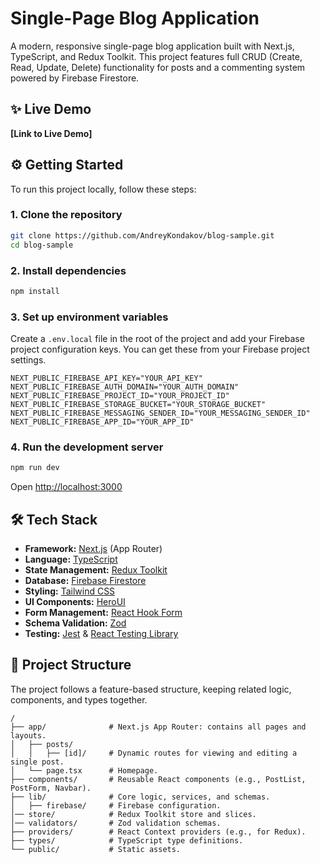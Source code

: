 # Single-Page Blog Application

A modern, responsive single-page blog application built with Next.js, TypeScript, and Redux Toolkit. This project features full CRUD (Create, Read, Update, Delete) functionality for posts and a commenting system powered by Firebase Firestore.

## ✨ Live Demo

**[Link to Live Demo]**

## ⚙️ Getting Started

To run this project locally, follow these steps:

### 1. Clone the repository

```bash
git clone https://github.com/AndreyKondakov/blog-sample.git
cd blog-sample
```

### 2. Install dependencies

```bash
npm install
```

### 3. Set up environment variables

Create a `.env.local` file in the root of the project and add your Firebase project configuration keys. You can get these from your Firebase project settings.

```dotenv
NEXT_PUBLIC_FIREBASE_API_KEY="YOUR_API_KEY"
NEXT_PUBLIC_FIREBASE_AUTH_DOMAIN="YOUR_AUTH_DOMAIN"
NEXT_PUBLIC_FIREBASE_PROJECT_ID="YOUR_PROJECT_ID"
NEXT_PUBLIC_FIREBASE_STORAGE_BUCKET="YOUR_STORAGE_BUCKET"
NEXT_PUBLIC_FIREBASE_MESSAGING_SENDER_ID="YOUR_MESSAGING_SENDER_ID"
NEXT_PUBLIC_FIREBASE_APP_ID="YOUR_APP_ID"
```

### 4. Run the development server

```bash
npm run dev
```

Open [http://localhost:3000](http://localhost:3000)

## 🛠️ Tech Stack

- **Framework:** [Next.js](https://nextjs.org/) (App Router)
- **Language:** [TypeScript](https://www.typescriptlang.org/)
- **State Management:** [Redux Toolkit](https://redux-toolkit.js.org/)
- **Database:** [Firebase Firestore](https://firebase.google.com/docs/firestore)
- **Styling:** [Tailwind CSS](https://tailwindcss.com/)
- **UI Components:** [HeroUI](https://heroui.com/)
- **Form Management:** [React Hook Form](https://react-hook-form.com/)
- **Schema Validation:** [Zod](https://zod.dev/)
- **Testing:** [Jest](https://jestjs.io/) & [React Testing Library](https://testing-library.com/docs/react-testing-library/intro/)

## 📂 Project Structure

The project follows a feature-based structure, keeping related logic, components, and types together.

```
/
├── app/              # Next.js App Router: contains all pages and layouts.
│   ├── posts/
│   │   ├── [id]/     # Dynamic routes for viewing and editing a single post.
│   └── page.tsx      # Homepage.
├── components/       # Reusable React components (e.g., PostList, PostForm, Navbar).
├── lib/              # Core logic, services, and schemas.
│   ├── firebase/     # Firebase configuration.
│── store/            # Redux Toolkit store and slices.
│── validators/       # Zod validation schemas.
├── providers/        # React Context providers (e.g., for Redux).
├── types/            # TypeScript type definitions.
└── public/           # Static assets.
```
